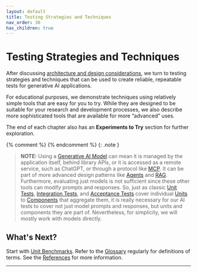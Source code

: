 ```yaml
---
layout: default
title: Testing Strategies and Techniques
nav_order: 30
has_children: true
---
```


# Testing Strategies and Techniques

After discussing [architecture and design considerations]({{site.baseurl}}/arch-design/), we turn to testing strategies and techniques that can be used to create reliable, repeatable tests for generative AI applications. 

For educational purposes, we demonstrate techniques using relatively simple tools that are easy for you to try. While they are designed to be suitable for your research and development processes, we also describe more sophisticated tools that are available for more &ldquo;advanced&rdquo; uses.

The end of each chapter also has an **Experiments to Try** section for further exploration.

{% comment %}
{% endcomment %}
{: .note }
> **NOTE:** Using a [Generative AI Model]({{site.glossaryurl}}/#generative-ai-model) can mean it is managed by the application itself, behind library APIs, or it is accessed as a remote service, such as ChatGPT, or through a protocol like [MCP]({{site.glossaryurl}}/#model-context-protocol). It can be part of more advanced design patterns like [Agents]({{site.glossaryurl}}/#agent) and [RAG]({{site.glossaryurl}}/#retrieval-augmented-generation). Furthermore, evaluating just models is not sufficient since these other tools can modify prompts and responses. So, just as classic [Unit Tests]({{site.glossaryurl}}/#unit-test), [Integration Tests]({{site.glossaryurl}}/#integration-test), and [Acceptance Tests]({{site.glossaryurl}}/#acceptance-test) cover individual [Units]({{site.glossaryurl}}/#unit) to [Components]({{site.glossaryurl}}/#component) that aggregate them, it is really necessary for our AI tests to cover not just model prompts and responses, but units and components they are part of. Nevertheless, for simplicity, we will mostly work with models directly.

## What's Next?

Start with [Unit Benchmarks]({{site.baseurl}}/testing-strategies/unit-benchmarks/). Refer to the [Glossary]({{site.glossaryurl}}/) regularly for definitions of terms. See the [References]({{site.baseurl}}/references/) for more information.

---